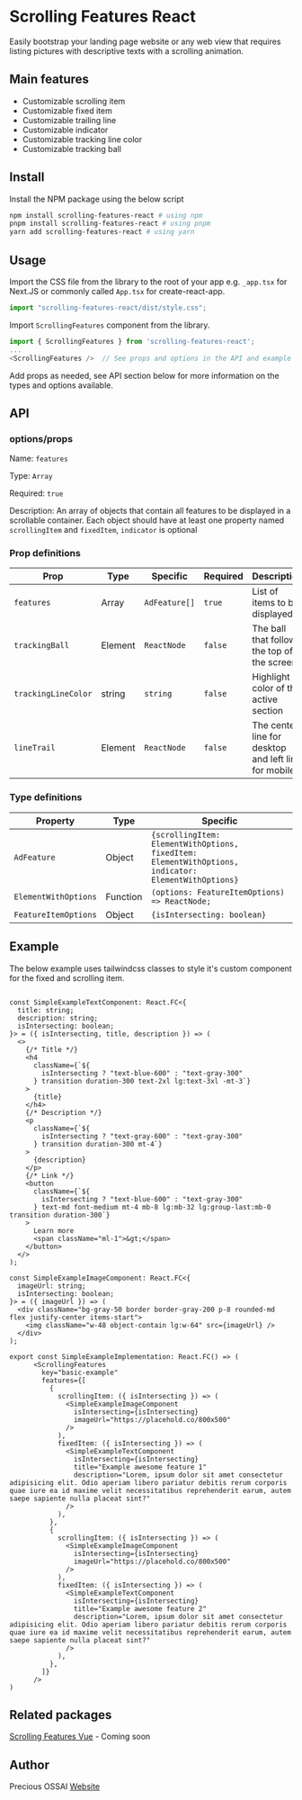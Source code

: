 # Scrolling Features React

Easily bootstrap your landing page website or any web view that requires listing pictures with descriptive texts with a scrolling animation.

<!-- Add a screenshot preview here -->

## Main features

- Customizable scrolling item
- Customizable fixed item
- Customizable trailing line
- Customizable indicator
- Customizable tracking line color
- Customizable tracking ball

## Install

Install the NPM package using the below script

```bash
npm install scrolling-features-react # using npm
pnpm install scrolling-features-react # using pnpm
yarn add scrolling-features-react # using yarn
```

## Usage

Import the CSS file from the library to the root of your app e.g. `_app.tsx` for Next.JS or commonly called `App.tsx` for create-react-app.

```js
import "scrolling-features-react/dist/style.css";
```

Import `ScrollingFeatures` component from the library.

```js
import { ScrollingFeatures } from 'scrolling-features-react';
...
<ScrollingFeatures />  // See props and options in the API and example section below
```

Add props as needed, see API section below for more information on the types and options available.

## API

### options/props

Name: `features`

Type: `Array`

Required: `true`

Description: An array of objects that contain all features to be displayed in a scrollable container. Each object should have at least one property named `scrollingItem` and `fixedItem`, `indicator` is optional

### Prop definitions

| Prop                | Type    | Specific      | Required | Description                                          |
| ------------------- | ------- | ------------- | -------- | ---------------------------------------------------- |
| `features`          | Array   | `AdFeature[]` | `true`   | List of items to be displayed                        |
| `trackingBall`      | Element | `ReactNode`   | `false`  | The ball that follows the top of the screen          |
| `trackingLineColor` | string  | `string`      | `false`  | Highlight color of the active section                |
| `lineTrail`         | Element | `ReactNode`   | `false`  | The center line for desktop and left line for mobile |

### Type definitions

| Property             | Type     | Specific                                                                                            |
| -------------------- | -------- | --------------------------------------------------------------------------------------------------- |
| `AdFeature`          | Object   | `{scrollingItem: ElementWithOptions, fixedItem: ElementWithOptions, indicator: ElementWithOptions}` |
| `ElementWithOptions` | Function | `(options: FeatureItemOptions) => ReactNode;`                                                       |
| `FeatureItemOptions` | Object   | `{isIntersecting: boolean}`                                                                         |

## Example

The below example uses tailwindcss classes to style it's custom component for the fixed and scrolling item.

```

const SimpleExampleTextComponent: React.FC<{
  title: string;
  description: string;
  isIntersecting: boolean;
}> = ({ isIntersecting, title, description }) => (
  <>
    {/* Title */}
    <h4
      className={`${
        isIntersecting ? "text-blue-600" : "text-gray-300"
      } transition duration-300 text-2xl lg:text-3xl -mt-3`}
    >
      {title}
    </h4>
    {/* Description */}
    <p
      className={`${
        isIntersecting ? "text-gray-600" : "text-gray-300"
      } transition duration-300 mt-4`}
    >
      {description}
    </p>
    {/* Link */}
    <button
      className={`${
        isIntersecting ? "text-blue-600" : "text-gray-300"
      } text-md font-medium mt-4 mb-8 lg:mb-32 lg:group-last:mb-0 transition duration-300`}
    >
      Learn more
      <span className="ml-1">&gt;</span>
    </button>
  </>
);

const SimpleExampleImageComponent: React.FC<{
  imageUrl: string;
  isIntersecting: boolean;
}> = ({ imageUrl }) => (
  <div className="bg-gray-50 border border-gray-200 p-8 rounded-md flex justify-center items-start">
    <img className="w-48 object-contain lg:w-64" src={imageUrl} />
  </div>
);

export const SimpleExampleImplementation: React.FC() => (
      <ScrollingFeatures
        key="basic-example"
        features={[
          {
            scrollingItem: ({ isIntersecting }) => (
              <SimpleExampleImageComponent
                isIntersecting={isIntersecting}
                imageUrl="https://placehold.co/800x500"
              />
            ),
            fixedItem: ({ isIntersecting }) => (
              <SimpleExampleTextComponent
                isIntersecting={isIntersecting}
                title="Example awesome feature 1"
                description="Lorem, ipsum dolor sit amet consectetur adipisicing elit. Odio aperiam libero pariatur debitis rerum corporis quae iure ea id maxime velit necessitatibus reprehenderit earum, autem saepe sapiente nulla placeat sint?"
              />
            ),
          },
          {
            scrollingItem: ({ isIntersecting }) => (
              <SimpleExampleImageComponent
                isIntersecting={isIntersecting}
                imageUrl="https://placehold.co/800x500"
              />
            ),
            fixedItem: ({ isIntersecting }) => (
              <SimpleExampleTextComponent
                isIntersecting={isIntersecting}
                title="Example awesome feature 2"
                description="Lorem, ipsum dolor sit amet consectetur adipisicing elit. Odio aperiam libero pariatur debitis rerum corporis quae iure ea id maxime velit necessitatibus reprehenderit earum, autem saepe sapiente nulla placeat sint?"
              />
            ),
          },
        ]}
      />
)
```

## Related packages

[Scrolling Features Vue](https://github.com/PeCrio/scrolling-features-vue) - Coming soon

## Author

Precious OSSAI
[Website](https://ossaiprecious.com)
